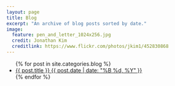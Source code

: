 ```yaml
---
layout: page
title: Blog
excerpt: "An archive of blog posts sorted by date."
image:
  feature: pen_and_letter_1024x256.jpg
  credit: Jonathan Kim
  creditlink: https://www.flickr.com/photos/jkim1/452830868
---
```


<ul class="post-list">
{% for post in site.categories.blog %} 
  <li><article><a href="{{ site.url }}{{ post.url }}">{{ post.title }} <span class="entry-date"><time datetime="{{ post.date | date_to_xmlschema }}">{{ post.date | date: "%B %d, %Y" }}</time></span></a></article></li>
{% endfor %}
</ul>
